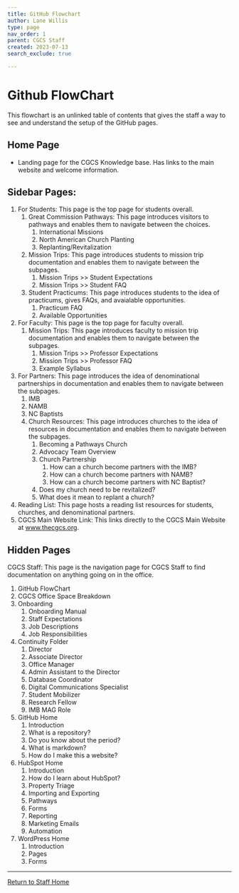 ```yaml
---
title: GitHub Flowchart
author: Lane Willis
type: page
nav_order: 1
parent: CGCS Staff
created: 2023-07-13
search_exclude: true

---
```


# Github FlowChart
This flowchart is an unlinked table of contents that gives the staff a way to see and understand the setup of the GitHub pages.

## Home Page
  * Landing page for the CGCS Knowledge base. Has links to the main website and welcome information.

## Sidebar Pages:
1. For Students: This page is the top page for students overall.
   1. Great Commission Pathways: This page introduces visitors to pathways and enables them to navigate between the choices.
      1. International Missions
      2. North American Church Planting
      3. Replanting/Revitalization
   2. Mission Trips: This page introduces students to mission trip documentation and enables them to navigate between the subpages.
      1. Mission Trips >> Student Expectations
      2. Mission Trips >> Student FAQ
   3. Student Practicums: This page introduces students to the idea of practicums, gives FAQs, and avaialable opportunities.
      1. Practicum FAQ
      2. Available Opportunities
2. For Faculty: This page is the top page for faculty overall.
   1. Mission Trips: This page introduces faculty to mission trip documentation and enables them to navigate between the subpages.
      1. Mission Trips >> Professor Expectations
      2. Mission Trips >> Professor FAQ
      3. Example Syllabus
3. For Partners: This page introduces the idea of denominational partnerships in documentation and enables them to navigate between the subpages.
   1. IMB
   2. NAMB
   3. NC Baptists
   4. Church Resources: This page introduces churches to the idea of resources in documentation and enables them to navigate between the subpages.
      1. Becoming a Pathways Church
      2. Advocacy Team Overview
      3. Church Partnership
         1. How can a church become partners with the IMB?
         2. How can a church become partners with NAMB?
         3. How can a church become partners with NC Baptist?
      4. Does my church need to be revitalized?
      5. What does it mean to replant a church?
4. Reading List: This page hosts a reading list resources for students, churches, and denominational partners.
5. CGCS Main Website Link: This links directly to the CGCS Main Website at www.thecgcs.org.

## Hidden Pages
CGCS Staff: This page is the navigation page for CGCS Staff to find documentation on anything going on in the office.
   1. GitHub FlowChart
   2. CGCS Office Space Breakdown
   3. Onboarding
      1. Onboarding Manual
      2. Staff Expectations
      3. Job Descriptions
      4. Job Responsibilities
   4. Continuity Folder
      1. Director
      2. Associate Director
      3. Office Manager
      4. Admin Assistant to the Director
      5. Database Coordinator
      6. Digital Communications Specialist
      7. Student Mobilizer
      8. Research Fellow
      9. IMB MAG Role
   4. GitHub Home
      1. Introduction
      2. What is a repository?
      3. Do you know about the period?
      4. What is markdown?
      5. How do I make this a website?
   5. HubSpot Home
      1. Introduction
      2. How do I learn about HubSpot?
      3. Property Triage
      4. Importing and Exporting
      5. Pathways
      6. Forms
      7. Reporting
      8. Marketing Emails
      9. Automation
   6. WordPress Home
      1. Introduction
      2. Pages
      3. Forms

---

[Return to Staff Home](/staff)
